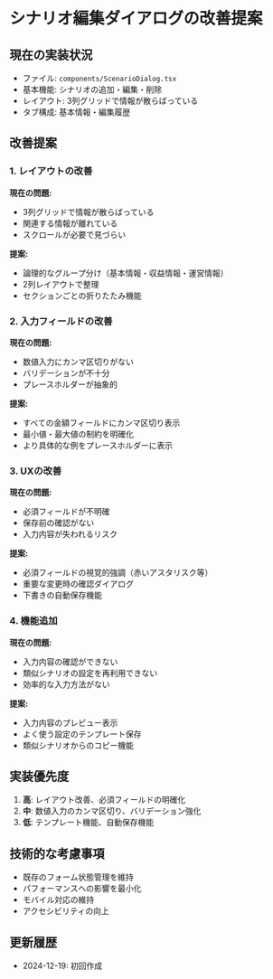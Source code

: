 # シナリオ編集ダイアログの改善提案

## 現在の実装状況
- ファイル: `components/ScenarioDialog.tsx`
- 基本機能: シナリオの追加・編集・削除
- レイアウト: 3列グリッドで情報が散らばっている
- タブ構成: 基本情報・編集履歴

## 改善提案

### 1. レイアウトの改善
**現在の問題:**
- 3列グリッドで情報が散らばっている
- 関連する情報が離れている
- スクロールが必要で見づらい

**提案:**
- 論理的なグループ分け（基本情報・収益情報・運営情報）
- 2列レイアウトで整理
- セクションごとの折りたたみ機能

### 2. 入力フィールドの改善
**現在の問題:**
- 数値入力にカンマ区切りがない
- バリデーションが不十分
- プレースホルダーが抽象的

**提案:**
- すべての金額フィールドにカンマ区切り表示
- 最小値・最大値の制約を明確化
- より具体的な例をプレースホルダーに表示

### 3. UXの改善
**現在の問題:**
- 必須フィールドが不明確
- 保存前の確認がない
- 入力内容が失われるリスク

**提案:**
- 必須フィールドの視覚的強調（赤いアスタリスク等）
- 重要な変更時の確認ダイアログ
- 下書きの自動保存機能

### 4. 機能追加
**現在の問題:**
- 入力内容の確認ができない
- 類似シナリオの設定を再利用できない
- 効率的な入力方法がない

**提案:**
- 入力内容のプレビュー表示
- よく使う設定のテンプレート保存
- 類似シナリオからのコピー機能

## 実装優先度
1. **高**: レイアウト改善、必須フィールドの明確化
2. **中**: 数値入力のカンマ区切り、バリデーション強化
3. **低**: テンプレート機能、自動保存機能

## 技術的な考慮事項
- 既存のフォーム状態管理を維持
- パフォーマンスへの影響を最小化
- モバイル対応の維持
- アクセシビリティの向上

## 更新履歴
- 2024-12-19: 初回作成
